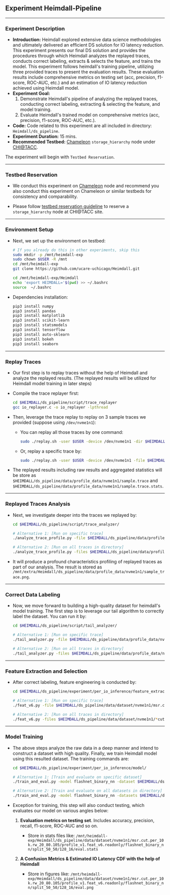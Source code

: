 ## Experiment Heimdall-Pipeline

---

### Experiment Description

+ **Introduction:** Heimdall explored extensive data science methodologies and ultimately delivered an efficient DS solution for IO latency reduction. This experiment presents our final DS solution and provides the procedures through which Heimdall analyzes the replayed traces, conducts correct labeling, extracts & selects the feature, and trains the model. This experiment follows heimdall's training pipeline, utilizing three provided traces to present the evaluation results.  These evaluation results include comprehensive metrics on testing set (acc, precision, f1-score, ROC-AUC, etc.) and an estimation of IO latency reduction achieved using Heimdall model.
+ **Experiment Goal:**
  1. Demonstrate Heimdall's pipeline of analyzing the replayed traces, conducting correct labeling, extracting & selecting the feature, and model training.
  2. Evaluate Heimdall's trained model on comprehensive metrics (acc, precision, f1-score, ROC-AUC, etc.).
+ **Code:** Code related to this experiment are all included in directory: `Heimdall/ds_pipeline`.
+ **Experiment Duration:** 15 mins. 
+ **Recommended Testbed:** [Chameleon](https://www.chameleoncloud.org/) `storage_hierarchy` node under [CHI@TACC](https://chi.tacc.chameleoncloud.org/project/leases/). 

The experiment will begin with `Testbed Reservation`.

---

### Testbed Reservation

+ We conduct this experiment on [Chameleon](https://www.chameleoncloud.org/) node and recommend you also conduct this experiment on Chameleon or similar testbeds for consistency and comparability. 

+ Please follow [testbed reservation guideline](./testbed_reservation.md) to reserve a `storage_hierarchy` node at CHI@TACC site.

---

### Environment Setup

+ Next, we set up the environment on testbed:

  ```bash
  # If you already do this in other experiments, skip this
  sudo mkdir -p /mnt/heimdall-exp    
  sudo chown $USER -R /mnt
  cd /mnt/heimdall-exp
  git clone https://github.com/ucare-uchicago/Heimdall.git
  ```

  ```bash
  cd /mnt/heimdall-exp/Heimdall
  echo 'export HEIMDALL='$(pwd) >> ~/.bashrc
  source  ~/.bashrc
  ```

+ Dependencies installation:

  ```bash
  pip3 install numpy
  pip3 install pandas
  pip3 install matplotlib
  pip3 install scikit-learn
  pip3 install statsmodels
  pip3 install tensorflow
  pip3 install auto-sklearn
  pip3 install bokeh
  pip3 install seaborn
  ```

---

### Replay Traces

+ Our first step is to replay traces without the help of Heimdall and analyze the replayed results. (The replayed results will be utilized for Heimdall model training in later steps)

+ Compile the trace replayer first:

  ```bash
  cd $HEIMDALL/ds_pipeline/script/trace_replayer
  gcc io_replayer.c -o io_replayer -lpthread
  ```

+ Then, leverage the trace replay to replay on 3 sample traces we provided (suppose using `/dev/nvme1n1`):

  + You can replay all those traces by one command:

    ```bash
    sudo ./replay.sh -user $USER -device /dev/nvme1n1 -dir $HEIMDALL/ds_pipeline/data/raw_data/ -pattern "*trace" -output_dir $HEIMDALL/ds_pipeline/data/profile_data/
    ```

  + Or, replay a specific trace by:

    ```bash
    sudo ./replay.sh -user $USER -device /dev/nvme1n1 -file $HEIMDALL/ds_pipeline/data/raw_data/msr.cut.per_10k.rw_20_80.105.trace -output_dir $HEIMDALL/ds_pipeline/data/profile_data/
    ```

+ The replayed results including raw results and aggregated statistics will be store as `$HEIMDALL/ds_pipeline/data/profile_data/nvme1n1/sample.trace` and `$HEIMDALL/ds_pipeline/data/profile_data/nvme1n1/sample.trace.stats`.

---

### Replayed Traces Analysis

+ Next, we investigate deeper into the traces we replayed by:

  ```bash
  cd $HEIMDALL/ds_pipeline/script/trace_analyzer/
  
  # Alternative 1: [Run on specific trace]
  ./analyze_trace_profile.py -file $HEIMDALL/ds_pipeline/data/profile_data/nvme1n1/msr.cut.per_10k.rw_20_80.105.trace
  
  # Alternative 2: [Run on all traces in directory]
  ./analyze_trace_profile.py -files $HEIMDALL/ds_pipeline/data/profile_data/nvme1n1/*cut*trace
  ```

+ It will produce a profound characteristics profiling of replayed traces as part of our analysis. The result is stored as `/mnt/extra/Heimdall/ds_pipeline/data/profile_data/nvme1n1/sample_trace.png`. 

---

### Correct Data Labeling

+ Now, we move forward to building a high-quality dataset for heimdall's model training. The first step is to leverage our tail algorithm to correctly label the dataset. You can run it by:

  ```bash
  cd $HEIMDALL/ds_pipeline/script/tail_analyzer/
  
  # Alternative 1: [Run on specific trace]
  ./tail_analyzer.py -file $HEIMDALL/ds_pipeline/data/profile_data/nvme1n1/msr.cut.per_10k.rw_20_80.105.trace
  
  # Alternative 2: [Run on all traces in directory]
  ./tail_analyzer.py -files $HEIMDALL/ds_pipeline/data/profile_data/nvme1n1/*cut*trace
  ```

---

### Feature Extraction and Selection

+ After correct labeling, feature engineering is conducted by:

  ```bash
  cd $HEIMDALL/ds_pipeline/experiment/per_io_inference/feature_extractor/
  
  # Alternative 1: [Run on specific trace]
  ./feat_v6.py -file $HEIMDALL/ds_pipeline/data/dataset/nvme1n1/msr.cut.per_10k.rw_20_80.105/profile_v1.labeled
  
  # Alternative 2: [Run on all traces in directory]
  ./feat_v6.py -files $HEIMDALL/ds_pipeline/data/dataset/nvme1n1/*cut*/*v1*labeled
  ```

---

### Model Training

+ The above steps analyze the raw data in a deep manner and intend to construct a dataset with high quality. Finally, we train Heimdall model using this resulted dataset. The training commands are:

  ```bash
  cd $HEIMDALL/ds_pipeline/experiment/per_io_inference/model/
  
  # Alternative 1: [Train and evaluate on specific dataset]
  ./train_and_eval.py -model flashnet_binary_nn -dataset $HEIMDALL/ds_pipeline/data/dataset/nvme1n1/msr.cut.per_10k.rw_20_80.105/profile_v1.feat_v6.readonly.dataset -train_eval_split 50_50
  
  # Alternative 2: [Train and evaluate on all datasets in directory]
  ./train_and_eval.py -model flashnet_binary_nn -datasets $HEIMDALL/ds_pipeline/data/dataset/nvme1n1/*/profile_v1.feat_v6.readonly.dataset -train_eval_split 50_50

+ Exception for training, this step will also conduct testing, which evaluates our model on various angles below:

  1. **Evaluation metrics on testing set**. Includes accuracy, precision, recall, f1-score, ROC-AUC and so on. 
     + Store in stats files like: `/mnt/heimdall-exp/Heimdall/ds_pipeline/data/dataset/nvme1n1/msr.cut.per_10k.rw_20_80.105/profile_v1.feat_v6.readonly/flashnet_binary_nn/split_50_50/128_16/eval.stats`

  2. **A Confusion Metrics & Estimated IO Latency CDF with the help of Heimdall**
     + Store in figures like: `/mnt/heimdall-exp/Heimdall/ds_pipeline/data/dataset/nvme1n1/msr.cut.per_10k.rw_20_80.105/profile_v1.feat_v6.readonly/flashnet_binary_nn/split_50_50/128_16/eval.png`
